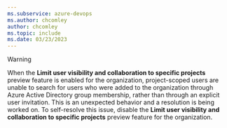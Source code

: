 ```yaml
---
ms.subservice: azure-devops
ms.author: chcomley
author: chcomley
ms.topic: include
ms.date: 03/23/2023
---
```


> [!WARNING]  
> When the **Limit user visibility and collaboration to specific projects** preview feature is enabled for the organization, project-scoped users are unable to search for users who were added to the organization through Azure Active Directory group membership, rather than through an explicit user invitation. This is an unexpected behavior and a resolution is being worked on. To self-resolve this issue, disable the **Limit user visibility and collaboration to specific projects** preview feature for the organization.

